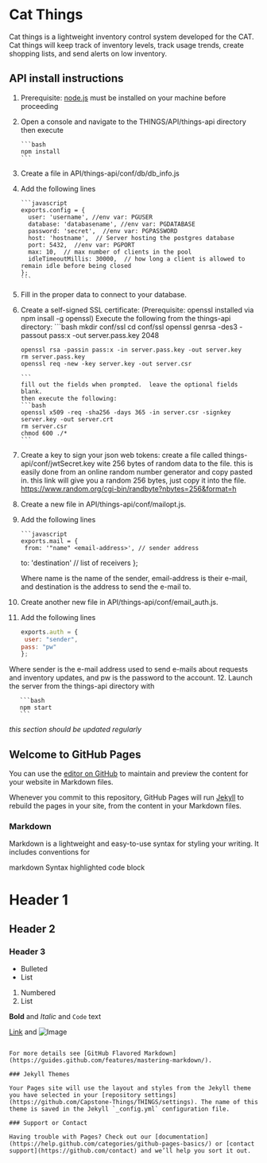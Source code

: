 ﻿# Cat Things
 Cat things is a lightweight inventory control system developed for the CAT.
 Cat things will keep track of inventory levels, track usage trends,
 create shopping lists, and send alerts on low inventory.

## API install instructions
1. Prerequisite: [node.js](https://nodejs.org/en/) must be installed on your machine before proceeding  

2. Open a console and navigate to the THINGS/API/things-api directory then execute    

       ```bash
       npm install
       ```
3. Create a file in API/things-api/conf/db/db_info.js
4. Add the following lines  

       ```javascript
       exports.config = {  
         user: 'username', //env var: PGUSER
         database: 'databasename', //env var: PGDATABASE  
         password: 'secret',  //env var: PGPASSWORD
         host: 'hostname',  // Server hosting the postgres database
         port: 5432,  //env var: PGPORT
         max: 10,  // max number of clients in the pool
         idleTimeoutMillis: 30000,  // how long a client is allowed to remain idle before being closed
       };  
       ```
5. Fill in the proper data to connect to your database.
6. Create a self-signed SSL certificate:
       (Prerequisite: openssl installed via npm insall -g openssl)
       Execute the following from the things-api directory:
       ```bash
       mkdir conf/ssl
       cd conf/ssl
       openssl genrsa -des3 -passout pass:x -out server.pass.key 2048

       openssl rsa -passin pass:x -in server.pass.key -out server.key
       rm server.pass.key
       openssl req -new -key server.key -out server.csr

       ```
       fill out the fields when prompted.  leave the optional fields blank.
       then execute the following:
       ```bash
       openssl x509 -req -sha256 -days 365 -in server.csr -signkey server.key -out server.crt
       rm server.csr
       chmod 600 ./*
       ```
7. Create a key to sign your json web tokens:
        create a file called things-api/conf/jwtSecret.key
        wite 256 bytes of random data to the file. this is easily done from
        an online random number generator and copy pasted in.
        this link will give you a random 256 bytes, just copy it into the file.
        https://www.random.org/cgi-bin/randbyte?nbytes=256&format=h
8. Create a new file in API/things-api/conf/mailopt.js.
9. Add the following lines  

       ```javascript
       exports.mail = {  
       	from: '"name" <email-address>', // sender address
  	to: 'destination' // list of receivers
       };  

   Where name is the name of the sender, email-address is their e-mail, and destination
   is the address to send the e-mail to.
10. Create another new file in API/things-api/conf/email_auth.js.
11. Add the following lines  

       ```javascript
       exports.auth = {  
       	user: "sender",
  	pass: "pw"
       };  
   Where sender is the e-mail address used to send e-mails about requests and
   inventory updates, and pw is the password to the account.
12. Launch the server from the things-api directory with

       ```bash
       npm start
       ```
_this section should be updated regularly_

## Welcome to GitHub Pages

You can use the [editor on GitHub](https://github.com/Capstone-Things/THINGS/edit/master/README.md) to maintain and preview the content for your website in Markdown files.

Whenever you commit to this repository, GitHub Pages will run [Jekyll](https://jekyllrb.com/) to rebuild the pages in your site, from the content in your Markdown files.

### Markdown

Markdown is a lightweight and easy-to-use syntax for styling your writing. It includes conventions for

markdown
Syntax highlighted code block

# Header 1
## Header 2
### Header 3

- Bulleted
- List

1. Numbered
2. List

**Bold** and _Italic_ and `Code` text

[Link](url) and ![Image](src)
```

For more details see [GitHub Flavored Markdown](https://guides.github.com/features/mastering-markdown/).

### Jekyll Themes

Your Pages site will use the layout and styles from the Jekyll theme you have selected in your [repository settings](https://github.com/Capstone-Things/THINGS/settings). The name of this theme is saved in the Jekyll `_config.yml` configuration file.

### Support or Contact

Having trouble with Pages? Check out our [documentation](https://help.github.com/categories/github-pages-basics/) or [contact support](https://github.com/contact) and we’ll help you sort it out.